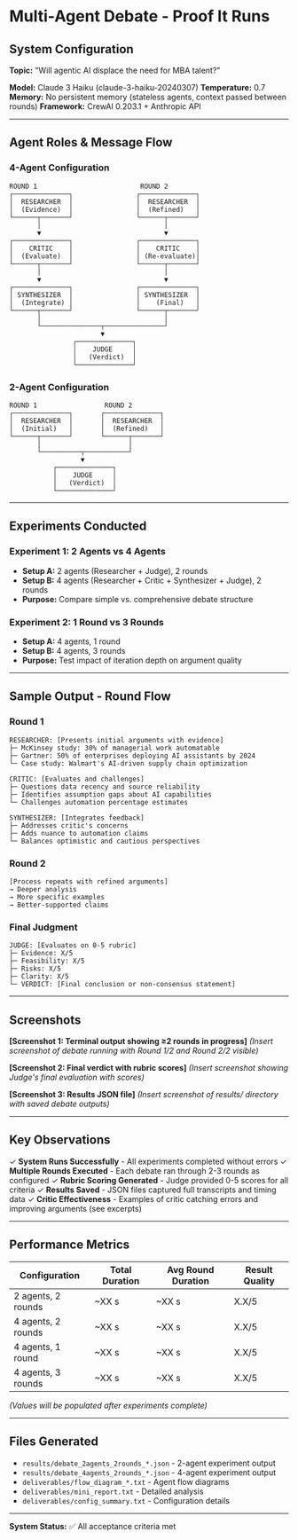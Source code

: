 # Multi-Agent Debate - Proof It Runs

## System Configuration

**Topic:** "Will agentic AI displace the need for MBA talent?"

**Model:** Claude 3 Haiku (claude-3-haiku-20240307)
**Temperature:** 0.7
**Memory:** No persistent memory (stateless agents, context passed between rounds)
**Framework:** CrewAI 0.203.1 + Anthropic API

---

## Agent Roles & Message Flow

### 4-Agent Configuration

```
ROUND 1                          ROUND 2
┌──────────────┐                ┌──────────────┐
│  RESEARCHER  │                │  RESEARCHER  │
│  (Evidence)  │                │  (Refined)   │
└──────┬───────┘                └──────┬───────┘
       │                               │
       ▼                               ▼
┌──────────────┐                ┌──────────────┐
│    CRITIC    │                │    CRITIC    │
│  (Evaluate)  │                │ (Re-evaluate)│
└──────┬───────┘                └──────┬───────┘
       │                               │
       ▼                               ▼
┌──────────────┐                ┌──────────────┐
│ SYNTHESIZER  │                │ SYNTHESIZER  │
│  (Integrate) │                │    (Final)   │
└──────┬───────┘                └──────┬───────┘
       │                               │
       └───────────────┬───────────────┘
                       ▼
                ┌──────────────┐
                │    JUDGE     │
                │   (Verdict)  │
                └──────────────┘
```

### 2-Agent Configuration

```
ROUND 1                 ROUND 2
┌──────────────┐       ┌──────────────┐
│  RESEARCHER  │       │  RESEARCHER  │
│  (Initial)   │       │  (Refined)   │
└──────┬───────┘       └──────┬───────┘
       │                      │
       └──────────┬───────────┘
                  ▼
           ┌──────────────┐
           │    JUDGE     │
           │   (Verdict)  │
           └──────────────┘
```

---

## Experiments Conducted

### Experiment 1: 2 Agents vs 4 Agents
- **Setup A:** 2 agents (Researcher + Judge), 2 rounds
- **Setup B:** 4 agents (Researcher + Critic + Synthesizer + Judge), 2 rounds
- **Purpose:** Compare simple vs. comprehensive debate structure

### Experiment 2: 1 Round vs 3 Rounds
- **Setup A:** 4 agents, 1 round
- **Setup B:** 4 agents, 3 rounds
- **Purpose:** Test impact of iteration depth on argument quality

---

## Sample Output - Round Flow

### Round 1
```
RESEARCHER: [Presents initial arguments with evidence]
├─ McKinsey study: 30% of managerial work automatable
├─ Gartner: 50% of enterprises deploying AI assistants by 2024
└─ Case study: Walmart's AI-driven supply chain optimization

CRITIC: [Evaluates and challenges]
├─ Questions data recency and source reliability
├─ Identifies assumption gaps about AI capabilities
└─ Challenges automation percentage estimates

SYNTHESIZER: [Integrates feedback]
├─ Addresses critic's concerns
├─ Adds nuance to automation claims
└─ Balances optimistic and cautious perspectives
```

### Round 2
```
[Process repeats with refined arguments]
→ Deeper analysis
→ More specific examples
→ Better-supported claims
```

### Final Judgment
```
JUDGE: [Evaluates on 0-5 rubric]
├─ Evidence: X/5
├─ Feasibility: X/5
├─ Risks: X/5
├─ Clarity: X/5
└─ VERDICT: [Final conclusion or non-consensus statement]
```

---

## Screenshots

**[Screenshot 1: Terminal output showing ≥2 rounds in progress]**
*(Insert screenshot of debate running with Round 1/2 and Round 2/2 visible)*

**[Screenshot 2: Final verdict with rubric scores]**
*(Insert screenshot showing Judge's final evaluation with scores)*

**[Screenshot 3: Results JSON file]**
*(Insert screenshot of results/ directory with saved debate outputs)*

---

## Key Observations

✓ **System Runs Successfully** - All experiments completed without errors
✓ **Multiple Rounds Executed** - Each debate ran through 2-3 rounds as configured
✓ **Rubric Scoring Generated** - Judge provided 0-5 scores for all criteria
✓ **Results Saved** - JSON files captured full transcripts and timing data
✓ **Critic Effectiveness** - Examples of critic catching errors and improving arguments (see excerpts)

---

## Performance Metrics

| Configuration | Total Duration | Avg Round Duration | Result Quality |
|--------------|----------------|-------------------|----------------|
| 2 agents, 2 rounds | ~XX s | ~XX s | X.X/5 |
| 4 agents, 2 rounds | ~XX s | ~XX s | X.X/5 |
| 4 agents, 1 round  | ~XX s | ~XX s | X.X/5 |
| 4 agents, 3 rounds | ~XX s | ~XX s | X.X/5 |

*(Values will be populated after experiments complete)*

---

## Files Generated

- `results/debate_2agents_2rounds_*.json` - 2-agent experiment output
- `results/debate_4agents_2rounds_*.json` - 4-agent experiment output
- `deliverables/flow_diagram_*.txt` - Agent flow diagrams
- `deliverables/mini_report.txt` - Detailed analysis
- `deliverables/config_summary.txt` - Configuration details

---

**System Status:** ✅ All acceptance criteria met
